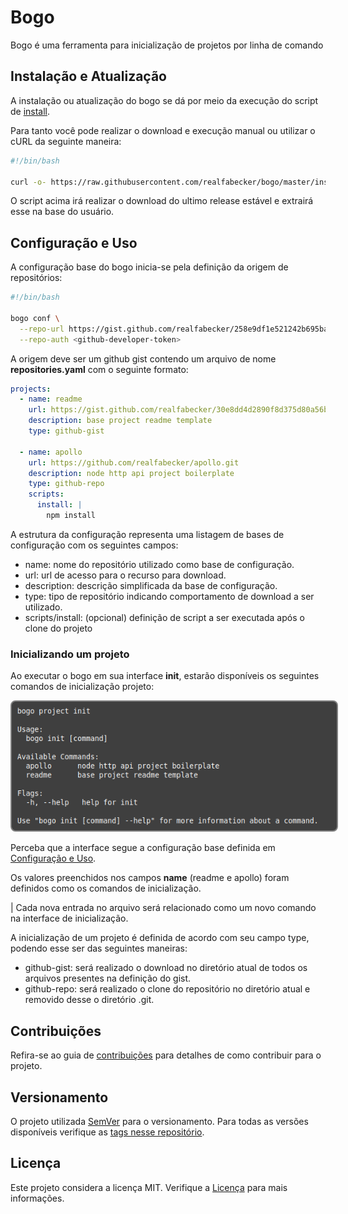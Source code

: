 # Bogo

Bogo é uma ferramenta para inicialização de projetos por linha de comando

## Instalação e Atualização

A instalação ou atualização do bogo se dá por meio da execução do script de [install](./install.sh).

Para tanto você pode realizar o download e execução manual ou utilizar o cURL da seguinte maneira:

```bash
#!/bin/bash

curl -o- https://raw.githubusercontent.com/realfabecker/bogo/master/install.sh | bash
```

O script acima irá realizar o download do ultimo release estável e extrairá esse na base do usuário.

## Configuração e Uso

A configuração base do bogo inicia-se pela definição da origem de repositórios:

```bash
#!/bin/bash

bogo conf \
  --repo-url https://gist.github.com/realfabecker/258e9df1e521242b695bab8324922e44 \
  --repo-auth <github-developer-token>
```

A origem deve ser um github gist contendo um arquivo de nome **repositories.yaml** com o seguinte formato:

```yaml
projects:
  - name: readme
    url: https://gist.github.com/realfabecker/30e8dd4d2890f8d375d80a56b11d0b06
    description: base project readme template
    type: github-gist

  - name: apollo
    url: https://github.com/realfabecker/apollo.git
    description: node http api project boilerplate
    type: github-repo
    scripts:
      install: |
        npm install
```

A estrutura da configuração representa uma listagem de bases de configuração com os seguintes campos:

* name: nome do repositório utilizado como base de configuração.
* url: url de acesso para o recurso para download.
* description: descrição simplificada da base de configuração.
* type: tipo de repositório indicando comportamento de download a ser utilizado.
* scripts/install: (opcional) definição de script a ser executada após o clone do projeto

### Inicializando um projeto

Ao executar o bogo em sua interface **init**, estarão disponíveis os seguintes comandos de inicialização projeto:

<img src="./docs/images/bogo-init.png" alt="bogo-init" style="border: 2px solid  gray; border-radius:8px; padding: 8px; background-color: #3F3F3F">

Perceba que a interface segue a configuração base definida em [Configuração e Uso](#Configuração-e-Uso).

Os valores preenchidos nos campos **name** (readme e apollo) foram definidos como os comandos de inicialização. 

| Cada nova entrada no arquivo será relacionado como um novo comando na interface de inicialização.

A inicialização de um projeto é definida de acordo com seu campo type, podendo esse ser das seguintes maneiras:

* github-gist: será realizado o download no diretório atual de todos os arquivos presentes na definição do gist.
* github-repo: será realizado o clone do repositório no diretório atual e removido desse o diretório .git.

## Contribuições

Refira-se ao guia de [contribuições](./docs/CONTRIBUTING.md) para detalhes de como contribuir para o projeto.

## Versionamento

O projeto utilizada [SemVer](https://semver.org/) para o versionamento. Para todas as versões disponíveis verifique as
[tags nesse repositório](https://github.com/realfabecker/bogo/tags).

## Licença

Este projeto considera a licença MIT. Verifique a [Licença](LICENSE.md) para mais informações.
